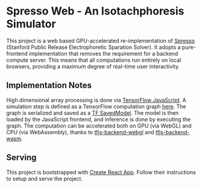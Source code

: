 # Spresso Web - An  Isotachphoresis Simulator

This project is a web based GPU-accelerated re-implementation of 
[Spresso](http://stanfordspresso.blogspot.com/) (Stanford Public Release Electrophoretic 
Sparation Solver). It adopts a pure-frontend implementation that removes the requirement 
for a backend compute server. This means that all computations run entirely on local browsers,
providing a maximum degree of real-time user interactivity.

## Implementation Notes

High dimensional array processing is done via 
[TensorFlow JavaScript](https://www.tensorflow.org/js). A simulation step is defined as
a TensorFlow computation graph [here](model/spresso_tf.py). The graph is serialized and 
saved as a [TF SavedModel](https://www.tensorflow.org/guide/saved_model).
The model is then loaded by the JavaScript frontend, and inference is done by executing
the graph. The computation can be accelerated both on GPU (via
WebGL) and CPU (via WebAssembly), thanks to 
[tfjs-backend-webgl](https://github.com/tensorflow/tfjs/tree/master/tfjs-backend-webgl)
and
[tfjs-backend-wasm](https://github.com/tensorflow/tfjs/tree/master/tfjs-backend-wasm).

## Serving

This project is bootstrapped with 
[Create React App](https://github.com/facebook/create-react-app). Follow their instructions 
to setup and serve the project.


